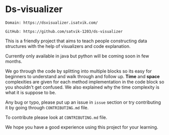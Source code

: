 # Ds-visualizer

```text
Domain: https://dsvisualizer.isatvik.com/
```

```text
GitHub: https://github.com/satvik-1203/ds-visualizer
```

This is a friendly project that aims to teach people constructing data structures
with the help of visualizers and code explanation.

Currently only available in java but python will be coming soon in few months.

We go through the code by splitting into multiple blocks so its easy for beginners to
understand and walk through and follow up. **Time** and **space** complexities are given for each method implementation in the code block so you shouldn't get confused.
We also explained why the time complexity is what it is suppose to be.

Any bug or typo, please put up an issue in `issue` section or try contributing it by
going through `CONTRIBUTING.md` file.

To contribute please look at `CONTRIBUTING.md` file.

We hope you have a good experience using this project for your learning.
